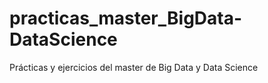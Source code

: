 # practicas_master_BigData-DataScience
Prácticas y ejercicios del master de Big Data y Data Science

